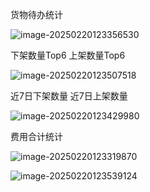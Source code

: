 货物待办统计

![image-20250220123356530](C:\Users\Lenovo\AppData\Roaming\Typora\typora-user-images\image-20250220123356530.png)

下架数量Top6 上架数量Top6

![image-20250220123507518](C:\Users\Lenovo\AppData\Roaming\Typora\typora-user-images\image-20250220123507518.png)

近7日下架数量 近7日上架数量

![image-20250220123429980](C:\Users\Lenovo\AppData\Roaming\Typora\typora-user-images\image-20250220123429980.png)

费用合计统计

![image-20250220123319870](C:\Users\Lenovo\AppData\Roaming\Typora\typora-user-images\image-20250220123319870.png)

![image-20250220123539124](C:\Users\Lenovo\AppData\Roaming\Typora\typora-user-images\image-20250220123539124.png)